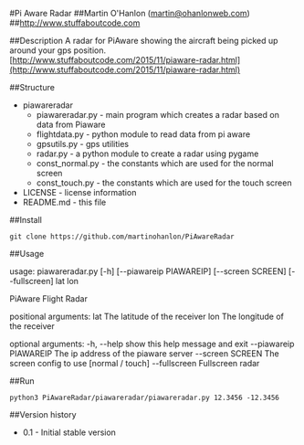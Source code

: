 #Pi Aware Radar
##Martin O'Hanlon (martin@ohanlonweb.com)
##http://www.stuffaboutcode.com

##Description
A radar for PiAware showing the aircraft being picked up around your gps position.
[http://www.stuffaboutcode.com/2015/11/piaware-radar.html](http://www.stuffaboutcode.com/2015/11/piaware-radar.html)

##Structure
* piawareradar
  * piawareradar.py - main program which creates a radar based on data from Piaware
  * flightdata.py - python module to read data from pi aware
  * gpsutils.py - gps utilities
  * radar.py - a python module to create a radar using pygame
  * const_normal.py - the constants which are used for the normal screen
  * const_touch.py - the constants which are used for the touch screen
* LICENSE - license information
* README.md - this file

##Install

    git clone https://github.com/martinohanlon/PiAwareRadar

##Usage

usage: piawareradar.py [-h] [--piawareip PIAWAREIP] [--screen SCREEN] [--fullscreen] lat lon

PiAware Flight Radar

positional arguments:
  lat                   The latitude of the receiver
  lon                   The longitude of the receiver

optional arguments:
  -h, --help            show this help message and exit
  --piawareip PIAWAREIP The ip address of the piaware server
  --screen SCREEN       The screen config to use [normal / touch]
  --fullscreen          Fullscreen radar
    
##Run

    python3 PiAwareRadar/piawareradar/piawareradar.py 12.3456 -12.3456

##Version history
* 0.1 - Initial stable version
